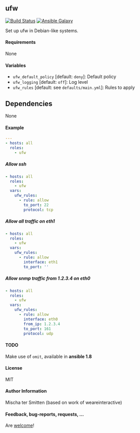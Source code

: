 ## ufw

[![Build Status](https://travis-ci.org/Oefenweb/ansible-ufw.svg?branch=master)](https://travis-ci.org/Oefenweb/ansible-ufw) [![Ansible Galaxy](http://img.shields.io/badge/ansible--galaxy-ufw-blue.svg)](https://galaxy.ansible.com/list#/roles/1613)

Set up ufw in Debian-like systems.

#### Requirements

None

#### Variables

* `ufw_default_policy` [default: `deny`]: Default policy
* `ufw_logging` [default: `off`]: Log level
* `ufw_rules` [default: see `defaults/main.yml`]: Rules to apply

## Dependencies

None

#### Example

```yaml
---
- hosts: all
  roles:
    - ufw
```

##### Allow ssh
```yaml
- hosts: all
  roles:
    - ufw
  vars:
    ufw_rules:
      - rule: allow
        to_port: 22
        protocol: tcp
```

##### Allow all traffic on eth1
```yaml
- hosts: all
  roles:
    - ufw
  vars:
    ufw_rules:
      - rule: allow
        interface: eth1
        to_port: ''
```

##### Allow snmp traffic from 1.2.3.4 on eth0
```yaml
- hosts: all
  roles:
    - ufw
  vars:
    ufw_rules:
      - rule: allow
        interface: eth0
        from_ip: 1.2.3.4
        to_port: 161
        protocol: udp
```

#### TODO

Make use of `omit`, available in **ansible 1.8**

#### License

MIT

#### Author Information

Mischa ter Smitten (based on work of weareinteractive)

#### Feedback, bug-reports, requests, ...

Are [welcome](https://github.com/Oefenweb/ansible-ufw/issues)!
